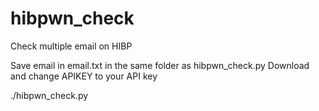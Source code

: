 # hibpwn_check
Check multiple email on HIBP

Save email in email.txt in the same folder as hibpwn_check.py
Download and change APIKEY to your API key

./hibpwn_check.py
